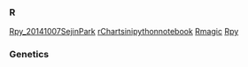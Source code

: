 

### R
[Rpy_20141007SejinPark](http://nbviewer.ipython.org/github/biopy/biopy.github.io/blob/master/notebook/Part2/Week9/Rpy_20141007SejinPark-20141007SejinPark.ipynb)
[rChartsinipythonnotebook](http://nbviewer.ipython.org/github/biopy/biopy.github.io/blob/master/notebook/Part2/Week9/rChartsinipythonnotebook-20141007SejinPark.ipynb)
[Rmagic](http://nbviewer.ipython.org/github/biopy/biopy.github.io/blob/master/notebook/Part2/Week9/Rmagic-20141007SejinPark.ipynb)
[Rpy](http://nbviewer.ipython.org/github/biopy/biopy.github.io/blob/master/notebook/Part2/Week9/Rpy_20141007SejinPark.ipynb)


### Genetics